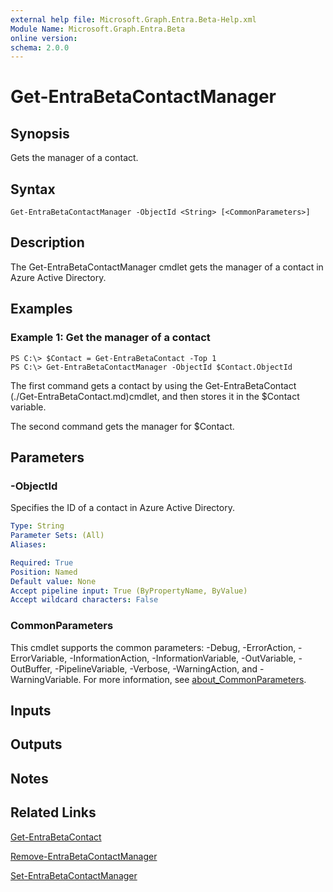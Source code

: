 ```yaml
---
external help file: Microsoft.Graph.Entra.Beta-Help.xml
Module Name: Microsoft.Graph.Entra.Beta
online version:
schema: 2.0.0
---
```


# Get-EntraBetaContactManager

## Synopsis
Gets the manager of a contact.

## Syntax

```
Get-EntraBetaContactManager -ObjectId <String> [<CommonParameters>]
```

## Description
The Get-EntraBetaContactManager cmdlet gets the manager of a contact in Azure Active Directory.

## Examples

### Example 1: Get the manager of a contact
```
PS C:\> $Contact = Get-EntraBetaContact -Top 1
PS C:\> Get-EntraBetaContactManager -ObjectId $Contact.ObjectId
```

The first command gets a contact by using the Get-EntraBetaContact (./Get-EntraBetaContact.md)cmdlet, and then stores it in the $Contact variable.

The second command gets the manager for $Contact.

## Parameters


### -ObjectId
Specifies the ID of a contact in Azure Active Directory.

```yaml
Type: String
Parameter Sets: (All)
Aliases:

Required: True
Position: Named
Default value: None
Accept pipeline input: True (ByPropertyName, ByValue)
Accept wildcard characters: False
```

### CommonParameters
This cmdlet supports the common parameters: -Debug, -ErrorAction, -ErrorVariable, -InformationAction, -InformationVariable, -OutVariable, -OutBuffer, -PipelineVariable, -Verbose, -WarningAction, and -WarningVariable. For more information, see [about_CommonParameters](https://go.microsoft.com/fwlink/?LinkID=113216).

## Inputs

## Outputs

## Notes

## Related Links

[Get-EntraBetaContact]()

[Remove-EntraBetaContactManager]()

[Set-EntraBetaContactManager]()

